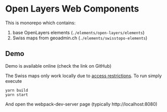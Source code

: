 # Open Layers Web Components

This is monorepo which contains: 

1. base OpenLayers elements (`./elements/open-layers/elements`)
1. Swiss maps from geoadmin.ch (`./elements/swisstopo-elements`)

## Demo

Demo is available online (check the link on GitHub)

The Swiss maps only work locally due to [access restrictions][wa]. To run simply execute

```
yarn build
yarn start
```

And open the webpack-dev-server page (typically http://localhost:8080)

[wa]: https://shop.swisstopo.admin.ch/en/products/geoservice/swisstopo_geoservices/WMTS_info
